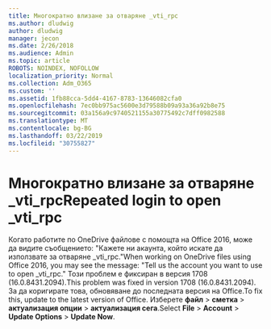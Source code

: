 ```yaml
---
title: Многократно влизане за отваряне _vti_rpc
ms.author: dludwig
author: dludwig
manager: jecon
ms.date: 2/26/2018
ms.audience: Admin
ms.topic: article
ROBOTS: NOINDEX, NOFOLLOW
localization_priority: Normal
ms.collection: Adm_O365
ms.custom: ''
ms.assetid: 1fb88cca-5dd4-4167-8783-13646082cfa0
ms.openlocfilehash: 7ec0bb975ac5600e3d79588b09a93a36a92b8e75
ms.sourcegitcommit: 03a156a9c9740521155a30775492c7dff0982588
ms.translationtype: MT
ms.contentlocale: bg-BG
ms.lasthandoff: 03/22/2019
ms.locfileid: "30755827"
---
```

# <a name="repeated-login-to-open-vtirpc"></a><span data-ttu-id="ecb24-102">Многократно влизане за отваряне _vti_rpc</span><span class="sxs-lookup"><span data-stu-id="ecb24-102">Repeated login to open _vti_rpc</span></span>

<span data-ttu-id="ecb24-103">Когато работите по OneDrive файлове с помощта на Office 2016, може да видите съобщението: "Кажете ни акаунта, който искате да използвате за отваряне _vti_rpc."</span><span class="sxs-lookup"><span data-stu-id="ecb24-103">When working on OneDrive files using Office 2016, you may see the message: "Tell us the account you want to use to open _vti_rpc."</span></span> <span data-ttu-id="ecb24-104">Този проблем е фиксиран в версия 1708 (16.0.8431.2094).</span><span class="sxs-lookup"><span data-stu-id="ecb24-104">This problem was fixed in version 1708 (16.0.8431.2094).</span></span> <span data-ttu-id="ecb24-105">За да коригирате това, обновяване до последната версия на Office.</span><span class="sxs-lookup"><span data-stu-id="ecb24-105">To fix this, update to the latest version of Office.</span></span> <span data-ttu-id="ecb24-106">Изберете **файл** \> **сметка** \> **актуализация опции** \> **актуализация сега**.</span><span class="sxs-lookup"><span data-stu-id="ecb24-106">Select **File** \> **Account** \> **Update Options** \> **Update Now**.</span></span>
  

